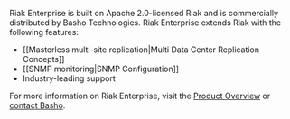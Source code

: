 Riak Enterprise is built on Apache 2.0-licensed Riak and is commercially distributed by Basho Technologies. Riak Enterprise extends Riak with the following features:

* [[Masterless multi-site replication|Multi Data Center Replication Concepts]]
* [[SNMP monitoring|SNMP Configuration]]
* Industry-leading support

For more information on Riak Enterprise, visit the [Product Overview](http://www.basho.com/products_riak_overview.php) or <a href="http://info.basho.com/Wiki_Contact.html" target="_blank">contact Basho</a>. 
